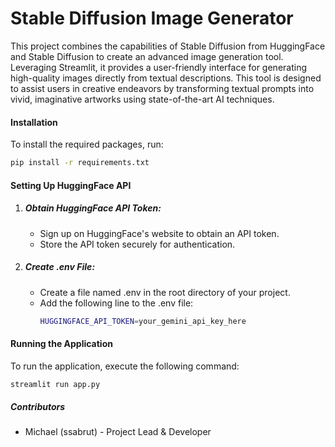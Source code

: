 # Stable Diffusion Image Generator

This project combines the capabilities of Stable Diffusion from HuggingFace and Stable Diffusion to create an advanced image generation tool. Leveraging Streamlit, it provides a user-friendly interface for generating high-quality images directly from textual descriptions. This tool is designed to assist users in creative endeavors by transforming textual prompts into vivid, imaginative artworks using state-of-the-art AI techniques.

#### Installation

To install the required packages, run:

```bash
pip install -r requirements.txt
```

#### Setting Up HuggingFace API
1. ##### Obtain HuggingFace API Token:
   - Sign up on HuggingFace's website to obtain an API token.
   - Store the API token securely for authentication.
2. ##### Create .env File:
   - Create a file named .env in the root directory of your project.
   - Add the following line to the .env file:
     ```bash
     HUGGINGFACE_API_TOKEN=your_gemini_api_key_here
     ```

#### Running the Application

To run the application, execute the following command:

```bash
streamlit run app.py
```

##### Contributors
- Michael (ssabrut) - Project Lead & Developer
